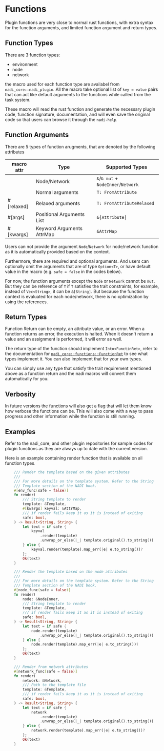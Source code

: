 # Functions

Plugin functions are very close to normal rust functions, with extra syntax for the function arguments, and limited function argument and return types.

## Function Types
There are 3 function types:
- environment
- node
- network

the macro used for each function type are availabel from `nadi_core::nadi_plugin`. All the macro take optional list of `key = value` pairs that can act like default arguments to the functions while called from the task system.

These macro will read the rust function and generate the necessary plugin code, function signature, documentation, and will even save the original code so that users can browse it through the `nadi-help`.

## Function Arguments
There are 5 types of function arugments, that are denoted by the following attributes

| macro attr | Type                      | Supported Types                     |
|------------|---------------------------|-------------------------------------|
|            | Node/Network              | `&`/`& mut` + `NodeInner`/`Network` |
|            | Normal arguments          | `T: FromAttribute`                  |
| #[relaxed] | Relaxed arguments         | `T: FromAttributeRelaxed`           |
| #[args]    | Positional Arguments List | `&[Attribute]`                      |
| #[kwargs]  | Keyword Arguments AttrMap | `&AttrMap`                          |

Users can not provide the argument `Node`/`Network` for node/network function as it is automatically provided based on the context. 

Furthermore, there are required and optional arguments. And users can optionally omit the arguments that are of type `Option<T>`, or have default value in the macro (e.g. `safe = false` in the codes below).

For now, the function arguments except the `Node` or `Network` cannot be `mut`. But they can be reference of `T` if `T` satisfies the trait constraints, for example, instead of `Vec<String>`, it can be `&[String]`. But because the function context is evaluated for each node/network, there is no optimization by using the references.

## Return Types
Function Return can be empty, an attribute value, or an error. When a function returns an error, the execution is halted. When it doesn't return a value and an assignment is performed, it will error as well.

The return type of the function should implement `Into<FunctinRet>`, refer to the documentation for [`nadi_core::functions::FunctionRet`](https://docs.rs/nadi_core/latest/nadi_core/functions/enum.FunctionRet.html) to see what types implement it. You can also implement that for your own types.

You can simply use any type that satisfy the trait requirement mentioned above as a function return and the nadi macros will convert them automatically for you.

## Verbosity
In future versions the functions will also get a flag that will let them know how verbose the functions can be. This will also come with a way to pass progress and other information while the function is still running.


## Examples

Refer to the nadi_core, and other plugin repositories for sample codes for plugin functions as they are always up to date with the current version.

Here is an example containing render function that is available on all function types.
```rust
    /// Render the template based on the given attributes
    ///
    /// For more details on the template system. Refer to the String
    /// Template section of the NADI book.
    #[env_func(safe = false)]
    fn render(
        /// String template to render
        template: &Template,
        #[kwargs] keyval: &AttrMap,
        /// if render fails keep it as it is instead of exiting
        safe: bool,
    ) -> Result<String, String> {
        let text = if safe {
            keyval
                .render(template)
                .unwrap_or_else(|_| template.original().to_string())
        } else {
            keyval.render(template).map_err(|e| e.to_string())?
        };
        Ok(text)
    }
```

```rust
    /// Render the template based on the node attributes
    ///
    /// For more details on the template system. Refer to the String
    /// Template section of the NADI book.
    #[node_func(safe = false)]
    fn render(
        node: &NodeInner,
        /// String template to render
        template: &Template,
        /// if render fails keep it as it is instead of exiting
        safe: bool,
    ) -> Result<String, String> {
        let text = if safe {
            node.render(template)
                .unwrap_or_else(|_| template.original().to_string())
        } else {
            node.render(template).map_err(|e| e.to_string())?
        };
        Ok(text)
    }
```

```rust
    /// Render from network attributes
    #[network_func(safe = false)]
    fn render(
        network: &Network,
        /// Path to the template file
        template: &Template,
        /// if render fails keep it as it is instead of exiting
        safe: bool,
    ) -> Result<String, String> {
        let text = if safe {
            network
                .render(template)
                .unwrap_or_else(|_| template.original().to_string())
        } else {
            network.render(template).map_err(|e| e.to_string())?
        };
        Ok(text)
    }
```
